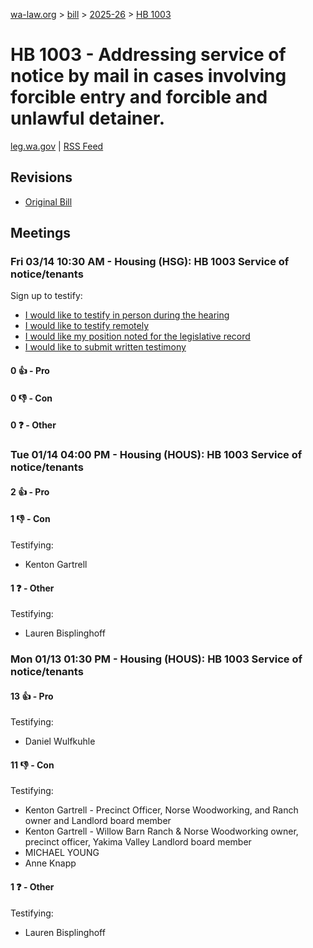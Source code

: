 [wa-law.org](/) > [bill](/bill/) > [2025-26](/bill/2025-26/) > [HB 1003](/bill/2025-26/hb/1003/)

# HB 1003 - Addressing service of notice by mail in cases involving forcible entry and forcible and unlawful detainer.
[leg.wa.gov](https://app.leg.wa.gov/billsummary?BillNumber=1003&Year=2025&Initiative=false) | [RSS Feed](./rss.xml)

## Revisions
* [Original Bill](1/)

## Meetings
### Fri 03/14 10:30 AM - Housing (HSG): HB 1003 Service of notice/tenants
Sign up to testify:
* [I would like to testify in person during the hearing](https://app.leg.wa.gov/csi/Testifier/Add?chamber=House&mId=32959&aId=165324&caId=26325&tId=1)
* [I would like to testify remotely](https://app.leg.wa.gov/csi/Testifier/Add?chamber=House&mId=32959&aId=165324&caId=26325&tId=2)
* [I would like my position noted for the legislative record](https://app.leg.wa.gov/csi/Testifier/Add?chamber=House&mId=32959&aId=165324&caId=26325&tId=3)
* [I would like to submit written testimony](https://app.leg.wa.gov/csi/Testifier/Add?chamber=House&mId=32959&aId=165324&caId=26325&tId=4)

#### 0 👍 - Pro

#### 0 👎 - Con

#### 0 ❓ - Other

### Tue 01/14 04:00 PM - Housing (HOUS): HB 1003 Service of notice/tenants
#### 2 👍 - Pro

#### 1 👎 - Con
Testifying:
* Kenton Gartrell

#### 1 ❓ - Other
Testifying:
* Lauren Bisplinghoff

### Mon 01/13 01:30 PM - Housing (HOUS): HB 1003 Service of notice/tenants
#### 13 👍 - Pro
Testifying:
* Daniel Wulfkuhle

#### 11 👎 - Con
Testifying:
* Kenton Gartrell - Precinct Officer, Norse Woodworking, and Ranch owner and Landlord board member
* Kenton Gartrell - Willow Barn Ranch & Norse Woodworking owner, precinct officer, Yakima Valley Landlord board member
* MICHAEL YOUNG
* Anne Knapp

#### 1 ❓ - Other
Testifying:
* Lauren Bisplinghoff
